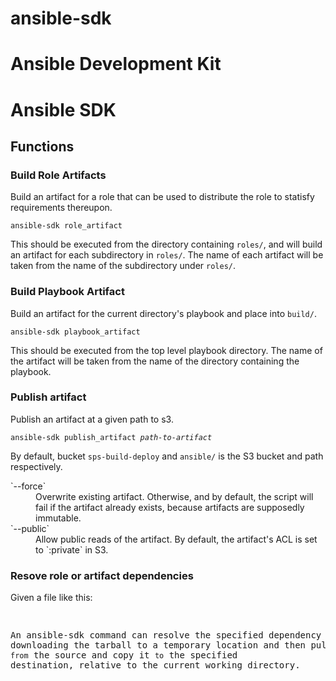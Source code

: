 ansible-sdk
===========

Ansible Development Kit
=======
# Ansible SDK

## Functions

### Build Role Artifacts

Build an artifact for a role that can be used to distribute the role 
to statisfy requirements thereupon.

`ansible-sdk role_artifact`

This should be executed from the directory containing `roles/`, and will 
build an artifact for each subdirectory in `roles/`.  The name of each artifact will 
be taken from the name of the subdirectory under `roles/`.

### Build Playbook Artifact

Build an artifact for the current directory's playbook and place into 
`build/`.  

`ansible-sdk playbook_artifact`

This should be executed from the top level playbook directory.  The name of 
the artifact will be taken from the name of the directory containing the playbook.  

### Publish artifact 

Publish an artifact at a given path to s3.  

<code>ansible-sdk publish_artifact <i>path-to-artifact</i></code>

By default, bucket `sps-build-deploy` and 
`ansible/` is the S3 bucket and path respectively.

<dl>
  <dt>`--force`</dt>
  <dd>Overwrite existing artifact.  Otherwise, and by default, 
     the script will fail if the artifact already exists, 
     because artifacts are supposedly immutable.
  </dd>
  <dt>`--public`</dt>
  <dd>Allow public reads of the artifact.  By default, the artifact's ACL is 
    set to `:private` in S3.
  </dd>
</dl>


### Resove role or artifact dependencies

Given a file like this:
<pre
- url: s3://sps-build-deploy/ansible/ansible-demo-tarball-0.0.0.tbz2
  paths:
    - from: inventory
        to: ./
</pre>
An ansible-sdk command can resolve the specified dependency by downloading the
tarball to a temporary location and then pull each path `from` the source and 
copy it `to` the specified destination, relative to the current working directory.

